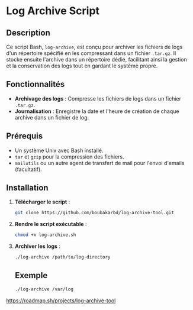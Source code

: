 # Log Archive Script

## Description

Ce script Bash, `log-archive`, est conçu pour archiver les fichiers de logs d'un répertoire spécifié en les compressant dans un fichier `.tar.gz`. Il stocke ensuite l'archive dans un répertoire dédié, facilitant ainsi la gestion et la conservation des logs tout en gardant le système propre.

## Fonctionnalités

- **Archivage des logs** : Compresse les fichiers de logs dans un fichier `.tar.gz`.
- **Journalisation** : Enregistre la date et l'heure de création de chaque archive dans un fichier de log.

## Prérequis

- Un système Unix avec Bash installé.
- `tar` et `gzip` pour la compression des fichiers.
- `mailutils` ou un autre agent de transfert de mail pour l'envoi d'emails (facultatif).

## Installation

1. **Télécharger le script** :
   ```bash
   git clone https://github.com/boubakarbd/log-archive-tool.git
   ```

2. **Rendre le script exécutable** :
   ```bash
   chmod +x log-archive.sh
   ```
3. **Archiver les logs** :
   ```bash
   ./log-archive /path/to/log-directory
   ```
   ## Exemple
   ```bash
   ./log-archive /var/log
   ```





https://roadmap.sh/projects/log-archive-tool